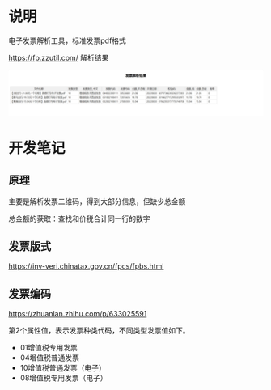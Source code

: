 # 说明
电子发票解析工具，标准发票pdf格式


https://fp.zzutil.com/
解析结果

![截图](doc/img.png)



# 开发笔记

## 原理
主要是解析发票二维码，得到大部分信息，但缺少总金额

总金额的获取：查找和价税合计同一行的数字


## 发票版式
https://inv-veri.chinatax.gov.cn/fpcs/fpbs.html


## 发票编码
https://zhuanlan.zhihu.com/p/633025591

第2个属性值，表示发票种类代码，不同类型发票值如下。

- 01增值税专用发票
- 04增值税普通发票
- 10增值税普通发票（电子）
- 08增值税专用发票（电子）